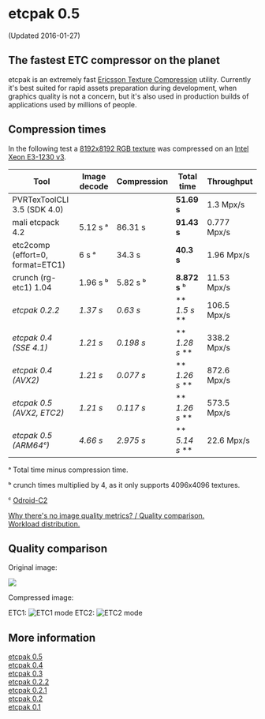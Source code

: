 # etcpak 0.5 #
(Updated 2016-01-27)

## The fastest ETC compressor on the planet ##

etcpak is an extremely fast [Ericsson Texture Compression](http://en.wikipedia.org/wiki/Ericsson_Texture_Compression) utility. Currently it's best suited for rapid assets preparation during development, when graphics quality is not a concern, but it's also used in production builds of applications used by millions of people.

## Compression times ##

In the following test a [8192x8192 RGB texture](https://bitbucket.org/wolfpld/etcpak/downloads/8192.png) was compressed on an [Intel Xeon E3-1230 v3](http://ark.intel.com/products/75054/Intel-Xeon-Processor-E3-1230-v3-8M-Cache-3_30-GHz).

| Tool | Image decode | Compression | Total time | Throughput |
|------|--------------|-------------|------------|------------|
|PVRTexToolCLI 3.5 (SDK 4.0)|||**51.69 s**|1.3 Mpx/s|
|mali etcpack 4.2|5.12 s ᵃ|86.31 s|**91.43 s**|0.777 Mpx/s|
|etc2comp (effort=0, format=ETC1)|6 s ᵃ|34.3 s|**40.3 s**|1.96 Mpx/s|
|crunch (rg-etc1) 1.04|1.96 s ᵇ|5.82 s ᵇ|**8.872 s** ᵇ|11.53 Mpx/s|
|*etcpak 0.2.2*|*1.37 s*|*0.63 s*|** *1.5 s* **|106.5 Mpx/s|
|*etcpak 0.4 (SSE 4.1)*|*1.21 s*|*0.198 s*|** *1.28 s* **|338.2 Mpx/s|
|*etcpak 0.4 (AVX2)*|*1.21 s*|*0.077 s*|** *1.26 s* **|872.6 Mpx/s|
|*etcpak 0.5 (AVX2, ETC2)*|*1.21 s*|*0.117 s*|** *1.26 s* **|573.5 Mpx/s|
|*etcpak 0.5 (ARM64ᶜ)*|*4.66 s*|*2.975 s*|** *5.14 s* **|22.6 Mpx/s|

ᵃ Total time minus compression time.

ᵇ crunch times multiplied by 4, as it only supports 4096x4096 textures.

ᶜ [Odroid-C2](http://www.hardkernel.com/main/products/prdt_info.php?g_code=G145457216438)

[Why there's no image quality metrics? / Quality comparison.](http://i.imgur.com/FxlmUOF.png)  
[Workload distribution.](https://i.imgur.com/9ZUy4KP.png)

## Quality comparison ##

Original image:

![](http://1.bp.blogspot.com/-kqFgRVL0uKY/UbSclN-fZdI/AAAAAAAAAxU/Fy87I8P4Yxs/s1600/kodim23.png)

Compressed image:

ETC1:
![](http://i.imgur.com/xmdht4u.png "ETC1 mode")
ETC2:
![](http://i.imgur.com/v7Dw2Yz.png "ETC2 mode")

## More information ##

[etcpak 0.5](http://zgredowo.blogspot.com/2016/01/etcpak-05.html)  
[etcpak 0.4](http://zgredowo.blogspot.com/2016/01/etcpak-04.html)  
[etcpak 0.3](http://zgredowo.blogspot.com/2014/05/etcpak-03.html)  
[etcpak 0.2.2](http://zgredowo.blogspot.com/2014/03/etcpack-022.html)  
[etcpak 0.2.1](http://zgredowo.blogspot.com/2013/08/etcpak-021.html)   
[etcpak 0.2](http://zgredowo.blogspot.com/2013/07/etcpak-02.html)  
[etcpak 0.1](http://zgredowo.blogspot.com/2013/06/fastest-etc-compressor-on-planet.html)
